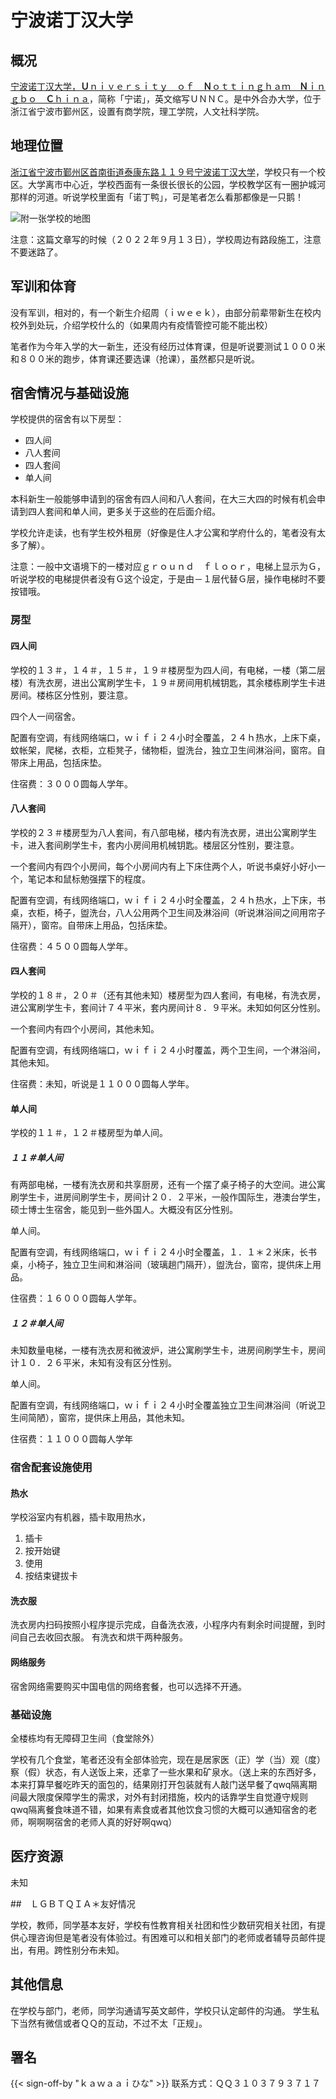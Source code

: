 # 宁波诺丁汉大学

## 概况

[宁波诺丁汉大学，**Ｕ**ｎｉｖｅｒｓｉｔｙ　ｏｆ　**Ｎ**ｏｔｔｉｎｇｈａｍ　**Ｎ**ｉｎｇｂｏ　**Ｃ**ｈｉｎａ](https://www.nottingham.edu.cn/)，简称「宁诺」，英文缩写ＵＮＮＣ。是中外合办大学，位于浙江省宁波市鄞州区，设置有商学院，理工学院，人文社科学院。

## 地理位置

[浙江省宁波市鄞州区首南街道泰康东路１１９号宁波诺丁汉大学](https://map.baidu.com/poi/%E5%AE%81%E6%B3%A2%E8%AF%BA%E4%B8%81%E6%B1%89%E5%A4%A7%E5%AD%A6/@13535542.253657172,3457643.725964697,15.86z?uid=dffd464286316db33c9a5e65&info_merge=1&isBizPoi=false&ugc_type=3&ugc_ver=1&device_ratio=1&compat=1&pcevaname=pc4.1&querytype=detailConInfo&da_src=shareurl)，学校只有一个校区。大学离市中心近，学校西面有一条很长很长的公园，学校教学区有一圈护城河那样的河道。听说学校里面有「诺丁鸭」，可是笔者怎么看那都像是一只鹅！

![附一张学校的地图](https://www.nottingham.edu.cn/en/Estates/images/Campus-Map/20220112-Campus-Map.jpg)

注意：这篇文章写的时候（２０２２年９月１３日），学校周边有路段施工，注意不要迷路了。

## 军训和体育

没有军训，相对的，有一个新生介绍周（ｉｗｅｅｋ），由部分前辈带新生在校内校外到处玩，介绍学校什么的（如果周内有疫情管控可能不能出校）

笔者作为今年入学的大一新生，还没有经历过体育课，但是听说要测试１０００米和８００米的跑步，体育课还要选课（抢课），虽然都只是听说。

## 宿舍情况与基础设施

学校提供的宿舍有以下房型：
- 四人间
- 八人套间
- 四人套间
- 单人间

本科新生一般能够申请到的宿舍有四人间和八人套间，在大三大四的时候有机会申请到四人套间和单人间，更多关于这些的在后面介绍。

学校允许走读，也有学生校外租房（好像是住人才公寓和学府什么的，笔者没有太多了解）。

注意：一般中文语境下的一楼对应ｇｒｏｕｎｄ　ｆｌｏｏｒ，电梯上显示为Ｇ，听说学校的电梯提供者没有Ｇ这个设定，于是由－１层代替Ｇ层，操作电梯时不要按错哦。

### 房型

#### 四人间

学校的１３＃，１４＃，１５＃，１９＃楼房型为四人间，有电梯，一楼（第二层楼）有洗衣房，进出公寓刷学生卡，１９＃房间用机械钥匙，其余楼栋刷学生卡进房间。楼栋区分性别，要注意。

四个人一间宿舍。

配置有空调，有线网络端口，ｗｉｆｉ２４小时全覆盖，２４ｈ热水，上床下桌，蚊帐架，爬梯，衣柜，立柜凳子，储物柜，盥洗台，独立卫生间淋浴间，窗帘。自带床上用品，包括床垫。

住宿费：３０００圆每人学年。

#### 八人套间

学校的２３＃楼房型为八人套间，有八部电梯，楼内有洗衣房，进出公寓刷学生卡，进入套间刷学生卡，套内小房间用机械钥匙。楼层区分性别，要注意。

一个套间内有四个小房间，每个小房间内有上下床住两个人，听说书桌好小好小一个，笔记本和鼠标勉强摆下的程度。

配置有空调，有线网络端口，ｗｉｆｉ２４小时全覆盖，２４ｈ热水，上下床，书桌，衣柜，椅子，盥洗台，八人公用两个卫生间及淋浴间（听说淋浴间之间用帘子隔开），窗帘。自带床上用品，包括床垫。

住宿费：４５００圆每人学年。

#### 四人套间

学校的１８＃，２０＃（还有其他未知）楼房型为四人套间，有电梯，有洗衣房，进公寓刷学生卡，套间计７４平米，套内房间计８．９平米。未知如何区分性别。

一个套间内有四个小房间，其他未知。

配置有空调，有线网络端口，ｗｉｆｉ２４小时覆盖，两个卫生间，一个淋浴间，其他未知。

住宿费：未知，听说是１１０００圆每人学年。

#### 单人间

学校的１１＃，１２＃楼房型为单人间。

##### １１＃单人间

有两部电梯，一楼有洗衣房和共享厨房，还有一个摆了桌子椅子的大空间。进公寓刷学生卡，进房间刷学生卡，房间计２０．２平米，一般作国际生，港澳台学生，硕士博士生宿舍，能见到一些外国人。大概没有区分性别。

单人间。

配置有空调，有线网络端口，ｗｉｆｉ２４小时全覆盖，１．１＊２米床，长书桌，小椅子，独立卫生间和淋浴间（玻璃趟门隔开），盥洗台，窗帘，提供床上用品。

住宿费：１６０００圆每人学年。

##### １２＃单人间

未知数量电梯，一楼有洗衣房和微波炉，进公寓刷学生卡，进房间刷学生卡，房间计１０．２６平米，未知有没有区分性别。

单人间。

配置有空调，有线网络端口，ｗｉｆｉ２４小时全覆盖独立卫生间淋浴间（听说卫生间简陋），窗帘，提供床上用品，其他未知。

住宿费：１１０００圆每人学年

### 宿舍配套设施使用

#### 热水

学校浴室内有机器，插卡取用热水，
1. 插卡
1. 按开始键
1. 使用
1. 按结束键拔卡

#### 洗衣服

洗衣房内扫码按照小程序提示完成，自备洗衣液，小程序内有剩余时间提醒，到时间自己去收回衣服。
有洗衣和烘干两种服务。

#### 网络服务

宿舍网络需要购买中国电信的网络套餐，也可以选择不开通。

### 基础设施

全楼栋均有无障碍卫生间（食堂除外）

学校有几个食堂，笔者还没有全部体验完，现在是居家医（正）学（当）观（度）察（假）状态，有人送饭上来，还拿了一些水果和矿泉水。（送上来的东西好多，本来打算早餐吃昨天的面包的，结果刚打开包装就有人敲门送早餐了qwq隔离期间最大限度保障学生的需求，对外有封闭措施，校内的话靠学生自觉遵守规则qwq隔离餐食味道不错，如果有素食或者其他饮食习惯的大概可以通知宿舍的老师，啊啊啊宿舍的老师人真的好好啊qwq）

## 医疗资源

未知

##　ＬＧＢＴＱＩＡ＊友好情况

学校，教师，同学基本友好，学校有性教育相关社团和性少数研究相关社团，有提供心理咨询但是笔者没有体验过。有困难可以和相关部门的老师或者辅导员邮件提出，有用。跨性别分布未知。

## 其他信息

在学校与部门，老师，同学沟通请写英文邮件，学校只认定邮件的沟通。
学生私下当然有微信或者ＱＱ的互动，不过不太「正规」。

## 署名

{{< sign-off-by "ｋａｗａａｉひな" >}}
联系方式：ＱＱ３１０３７９３７１７